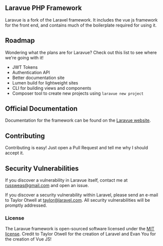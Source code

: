 ## Laravue PHP Framework

Laravue is a fork of the Laravel framework. It includes the vue js
framework for the front end, and contains much of the boilerplate
required for using it.

## Roadmap

Wondering what the plans are for Laravue? Check out this list to see where we're going with it!

- JWT Tokens
- Authentication API
- Better documentation site
- Lumen build for lightweight sites
- CLI for building views and components
- Composer tool to create new projects using `laravue new project`

## Official Documentation

Documentation for the framework can be found on the [Laravue website](http://laravue.github.io/docs).

## Contributing

Contributing is easy! Just open a Pull Request and tell me why I should accept it.

## Security Vulnerabilities

If you discover a vulnerability in Laravue itself, contact me at russweas@gmail.com and open an issue.

If you discover a security vulnerability within Laravel, please send an e-mail to Taylor Otwell at taylor@laravel.com. All security vulnerabilities will be promptly addressed.

### License

The Laravue framework is open-sourced software licensed under the [MIT license](http://opensource.org/licenses/MIT).
Credit to Taylor Otwell for the creation of Laravel and Evan You for the creation of Vue JS!
